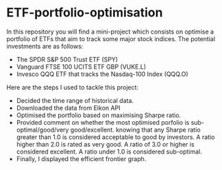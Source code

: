 # ETF-portfolio-optimisation
In this repository you will find a mini-project which consists on optimise a portfolio of ETFs that aim to track some major stock indices. The potential investments are as follows:

- The SPDR S&P 500 Trust ETF (SPY)
- Vanguard FTSE 100 UCITS ETF GBP (VUKE.L)
- Invesco QQQ ETF that tracks the Nasdaq-100 Index (QQQ.O)

Here are the steps I used to tackle this project: 

- Decided the time range of historical data.
- Downloaded the data from Eikon API
- Optimised the portfolio based on maximising Sharpe ratio.
- Provided comment on whether the most optimised porfolio is sub-optimal/good/very good/excellent. 
  knowing that any Sharpe ratio greater than 1.0 is considered acceptable to good by investors. A ratio higher than 2.0 is rated as very good. A ratio of 3.0 or higher is considered excellent. A ratio under 1.0 is considered sub-optimal.
- Finally, I displayed the efficient frontier graph.

